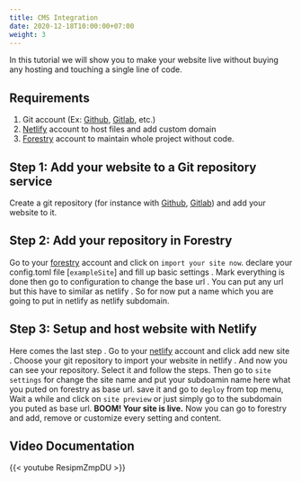 ```yaml
---
title: CMS Integration
date: 2020-12-18T10:00:00+07:00
weight: 3
---
```


In this tutorial we will show you to make your website live without buying any hosting and touching a single line of code.

## Requirements

1. Git account (Ex: [Github](https://github.com/), [Gitlab](https://gitlab.com/), etc.)
1. [Netlify](https://bit.ly/netlify-account) account to host files and add custom domain
1. [Forestry](https://bit.ly/forestry-account) account to maintain whole project without code.

## Step 1: Add your website to a Git repository service

Create a git repository (for instance with [Github](https://github.com/), [Gitlab](https://gitlab.com/)) and add your website to it.

## Step 2: Add your repository in Forestry

Go to your [forestry](https://bit.ly/forestry-account) account and click on `import your site now`. declare your config.toml file \[`exampleSite`\] and fill up basic settings . Mark everything is done then go to configuration to change the base url . You can put any url but this have to similar as netlify . So for now put a name which you are going to put in netlify as netlify subdomain.

## Step 3: Setup and host website with Netlify

Here comes the last step . Go to your [netlify](https://bit.ly/netlify-account) account and click add new site . Choose your git repository to import your website in netlify . And now you can see your repository. Select it and follow the steps. Then go to `site settings` for change the site name and put your subdoamin name here what you puted on forestry as base url. save it and go to `deploy` from top menu, Wait a while and click on `site preview` or just simply go to the subdomain you puted as base url. **BOOM! Your site is live.** Now you can go to forestry and add, remove or customize every setting and content.

## Video Documentation

{{< youtube ResipmZmpDU >}}
